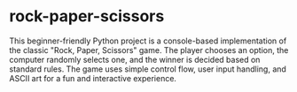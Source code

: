 # rock-paper-scissors
This beginner-friendly Python project is a console-based implementation of the classic "Rock, Paper, Scissors" game. The player chooses an option, the computer randomly selects one, and the winner is decided based on standard rules. The game uses simple control flow, user input handling, and ASCII art for a fun and interactive experience.

